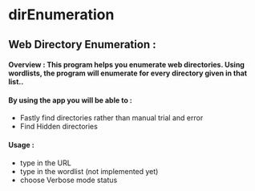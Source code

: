 # dirEnumeration

## Web Directory Enumeration :

#### Overview : This program helps you enumerate web directories. Using wordlists, the program will enumerate for every directory given in that list.. 

#### By using the app you will be able to :
- Fastly find directories rather than manual trial and error
- Find Hidden directories

#### Usage :
 - type in the URL
 - type in the wordlist (not implemented yet)
 - choose Verbose mode status
 
 
